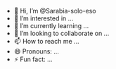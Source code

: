 - 👋 Hi, I’m @Sarabia-solo-eso
- 👀 I’m interested in ...
- 🌱 I’m currently learning ...
- 💞️ I’m looking to collaborate on ...
- 📫 How to reach me ...
- 😄 Pronouns: ...
- ⚡ Fun fact: ...

<!---
Sarabia-solo-eso/Sarabia-solo-eso is a ✨ special ✨ repository because its `README.md` (this file) appears on your GitHub profile.
You can click the Preview link to take a look at your changes.
--->
